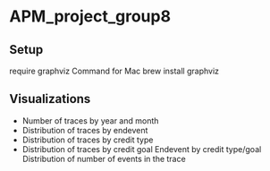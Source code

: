 # APM_project_group8

## Setup
require graphviz
Command for Mac brew install graphviz


## Visualizations
- Number of traces by year and month
- Distribution of traces by endevent
- Distribution of traces by credit type
- Distribution of traces by credit goal
Endevent by credit type/goal
Distribution of number of events in the trace